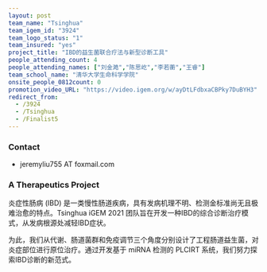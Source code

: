 ```yaml
---
layout: post
team_name: "Tsinghua"
team_igem_id: "3924"
team_logo_status: "1"
team_insured: "yes"
project_title: "IBD的益生菌联合疗法与新型诊断工具"
people_attending_count: 4
people_attending_names: ["刘金澔","陈思屹","李若蘅","王睿"]
team_school_name: "清华大学生命科学学院"
onsite_people_0812count: 0
promotion_video_URL: "https://video.igem.org/w/ayDtLFdbxaCBPky7DuBYH3"
redirect_from:
  - /3924
  - /Tsinghua
  - /Finalist5
---
```



### Contact
* jeremyliu755 AT foxmail.com

### A Therapeutics Project

炎症性肠病 (IBD) 是一类慢性肠道疾病，具有发病机理不明、检测金标准尚无且极难治愈的特点。Tsinghua iGEM 2021 团队旨在开发一种IBD的综合诊断治疗模式，从发病根源处减轻IBD症状。

为此，我们从代谢、肠道菌群和免疫调节三个角度分别设计了工程肠道益生菌，对炎症部位进行原位治疗。通过开发基于 miRNA 检测的 PLCIRT 系统，我们努力探索IBD诊断的新范式。
